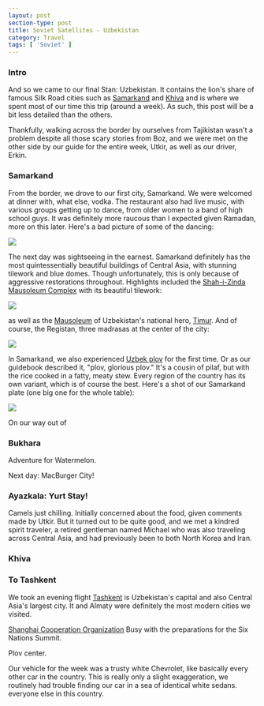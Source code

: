 ```yaml
---
layout: post
section-type: post
title: Soviet Satellites - Uzbekistan
category: Travel
tags: [ 'Soviet' ]
---
```


### Intro

And so we came to our final Stan: Uzbekistan. It contains the lion's share
of famous Silk Road cities such as
[Samarkand](https://en.wikipedia.org/wiki/Samarkand) and
[Khiva](https://en.wikipedia.org/wiki/Khiva)
and is where we spent most of our time this trip (around a week). As such,
this post will be a bit less detailed than the others.

Thankfully, walking across the border by ourselves from Tajikistan
wasn't a problem despite all those scary stories from Boz, and
we were met on the other side by our guide for the entire
week, Utkir, as well as our driver, Erkin.

### Samarkand

From the border, we drove to our first city, Samarkand. We were welcomed at
dinner with, what else, vodka. The restaurant also had live music, with various
groups getting up to dance, from older women to a band of high school guys.
It was definitely more raucous than I expected given Ramadan, more on this later.
Here's a bad picture of some of the dancing:

![](https://www.dropbox.com/s/pyycpcegqc8ytue/P6120119.JPG?dl=0)

The next day was sightseeing in the earnest. Samarkand definitely has the
most quintessentially beautiful buildings of Central Asia, with stunning
tilework and blue domes. Though unfortunately, this is only because of
aggressive restorations throughout. Highlights included the
[Shah-i-Zinda Mausoleum Complex](https://en.wikipedia.org/wiki/Shah-i-Zinda)
with its beautiful tilework:

![](XX)

as well as the [Mausoleum](https://en.wikipedia.org/wiki/Gur-e-Amir)
of Uzbekistan's national hero, [Timur](https://en.wikipedia.org/wiki/Timur).
And of course, the Registan, three madrasas at the center of the city:

![](XX)

In Samarkand, we also experienced
[Uzbek plov](https://munchies.vice.com/en/recipes/uzbek-plov)
for the first time. Or as our guidebook described it, "plov, glorious plov."
It's a cousin of pilaf, but with the rice cooked in a fatty, meaty stew.
Every region of the country has its own variant, which is of course the best.
Here's a shot of our Samarkand plate (one big one for the whole table):

![](XX)

On our way out of 

### Bukhara

Adventure for Watermelon.

Next day: MacBurger City! 

### Ayazkala: Yurt Stay!

Camels just chilling. Initially concerned about the food, given comments made
by Utkir. But it turned out to be quite good, and we met a kindred spirit
traveler, a retired gentleman named Michael who was also traveling across
Central Asia, and had previously been to both North Korea and Iran.

### Khiva



### To Tashkent

We took an evening flight 
[Tashkent](https://en.wikipedia.org/wiki/Tashkent) is Uzbekistan's capital
and also Central Asia's largest city. It and Almaty were definitely the most
modern cities we visited.

[Shanghai Cooperation Organization](https://en.wikipedia.org/wiki/Shanghai_Cooperation_Organisation)
Busy with the preparations for the Six Nations Summit. 

Plov center. 

Our vehicle for the week was a
trusty white Chevrolet, like basically every other car in the country.
This is really only a slight exaggeration, we routinely had trouble finding
our car in a sea of identical white sedans. 
everyone else in this country.
